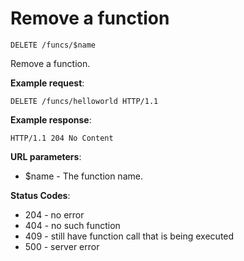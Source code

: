 # Remove a function

`DELETE /funcs/$name`

Remove a function.

**Example request**:

```
DELETE /funcs/helloworld HTTP/1.1
```

**Example response**:

```
HTTP/1.1 204 No Content
```

**URL parameters**:

* $name - The function name.

**Status Codes**:

* 204 - no error
* 404 - no such function
* 409 - still have function call that is being executed
* 500 - server error
